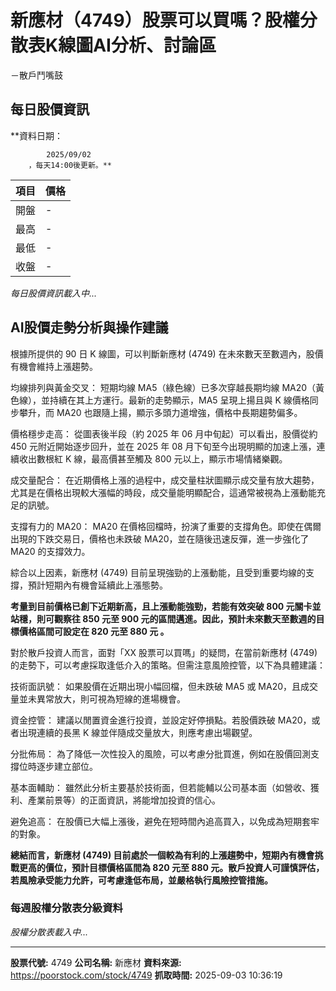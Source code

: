 # 新應材（4749）股票可以買嗎？股權分散表K線圖AI分析、討論區
－散戶鬥嘴鼓

## 每日股價資訊

**資料日期：
        
            2025/09/02
        ，每天14:00後更新。**

| 項目 | 價格 |
|------|------|
| 開盤 | - |
| 最高 | - |
| 最低 | - |
| 收盤 | - |

*每日股價資訊載入中...*

## AI股價走勢分析與操作建議

根據所提供的 90 日 K 線圖，可以判斷新應材 (4749) 在未來數天至數週內，股價有機會維持上漲趨勢。

均線排列與黃金交叉： 短期均線 MA5（綠色線）已多次穿越長期均線 MA20（黃色線），並持續在其上方運行。最新的走勢顯示，MA5 呈現上揚且與 K 線價格同步攀升，而 MA20 也跟隨上揚，顯示多頭力道增強，價格中長期趨勢偏多。

價格穩步走高： 從圖表後半段（約 2025 年 06 月中旬起）可以看出，股價從約 450 元附近開始逐步回升，並在 2025 年 08 月下旬至今出現明顯的加速上漲，連續收出數根紅 K 線，最高價甚至觸及 800 元以上，顯示市場情緒樂觀。

成交量配合： 在近期價格上漲的過程中，成交量柱狀圖顯示成交量有放大趨勢，尤其是在價格出現較大漲幅的時段，成交量能明顯配合，這通常被視為上漲動能充足的訊號。

支撐有力的 MA20： MA20 在價格回檔時，扮演了重要的支撐角色。即使在偶爾出現的下跌交易日，價格也未跌破 MA20，並在隨後迅速反彈，進一步強化了 MA20 的支撐效力。

綜合以上因素，新應材 (4749) 目前呈現強勁的上漲動能，且受到重要均線的支撐，預計短期內有機會延續此上漲態勢。

**考量到目前價格已創下近期新高，且上漲動能強勁，若能有效突破 800 元關卡並站穩，則可觀察往 850 元至 900 元的區間邁進。因此，預計未來數天至數週的目標價格區間可設定在 820 元至 880 元 。**

對於散戶投資人而言，面對「XX 股票可以買嗎」的疑問，在當前新應材 (4749) 的走勢下，可以考慮採取逢低介入的策略。但需注意風險控管，以下為具體建議：

技術面訊號： 如果股價在近期出現小幅回檔，但未跌破 MA5 或 MA20，且成交量並未異常放大，則可視為短線的進場機會。

資金控管： 建議以閒置資金進行投資，並設定好停損點。若股價跌破 MA20，或者出現連續的長黑 K 線並伴隨成交量放大，則應考慮出場觀望。

分批佈局： 為了降低一次性投入的風險，可以考慮分批買進，例如在股價回測支撐位時逐步建立部位。

基本面輔助： 雖然此分析主要基於技術面，但若能輔以公司基本面（如營收、獲利、產業前景等）的正面資訊，將能增加投資的信心。

避免追高： 在股價已大幅上漲後，避免在短時間內追高買入，以免成為短期套牢的對象。

**總結而言，新應材 (4749) 目前處於一個較為有利的上漲趨勢中，短期內有機會挑戰更高的價位，預計目標價格區間為 820 元至 880 元。散戶投資人可謹慎評估，若風險承受能力允許，可考慮逢低布局，並嚴格執行風險控管措施。**

### 每週股權分散表分級資料

*股權分散表載入中...*

---

**股票代號:** 4749
**公司名稱:** 新應材
**資料來源:** https://poorstock.com/stock/4749
**抓取時間:** 2025-09-03 10:36:19
